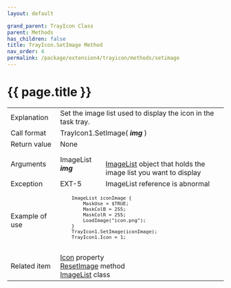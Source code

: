 ```yaml
---
layout: default

grand_parent: TrayIcon Class
parent: Methods
has_children: false
title: TrayIcon.SetImage Method
nav_order: 4
permalink: /package/extension4/trayicon/methods/setimage
---
```

# {{ page.title }}

<table>
  <tr>
    <td>Explanation</td>
    <td colspan="2">Set the image list used to display the icon in the task tray.</td>
  </tr>
  <tr>
    <td>Call format</td>
    <td colspan="2">TrayIcon1.SetImage( <b><i>img</i></b> )</td>
  </tr>
  <tr>
    <td>Return value</td>
    <td colspan="2">None</td>
  </tr>  
  <tr>
    <td>Arguments</td>
    <td>ImageList <b><i>img</i></b> </td>
    <td><br><a href="/package/extension4/imagelist">ImageList</a> object that holds the image list you want to display</td>
  </tr>
  <tr>
    <td>Exception</td>
    <td>EXT-5</td>
    <td>ImageList reference is abnormal</td>
  </tr>
  <tr>
    <td>Example of use</td>
    <td colspan="2"><code><pre>
    ImageList iconImage {
        MaskUse = $TRUE;
        MaskColB = 255;
        MaskColR = 255;
        LoadImage("icon.png");
    }
    TrayIcon1.SetImage(iconImage);
    TrayIcon1.Icon = 1;
    </pre></code></td>
  </tr>
  <tr>
    <td>Related item</td>
    <td colspan="2"><a href="/package/extension4/trayicon/property/icon">Icon</a> property<br><a href="/package/extension4/trayicon/methods/resetimage">ResetImage</a> method<br><a href="/package/extension4/imagelist">ImageList</a> class</td>
  </tr>
</table>